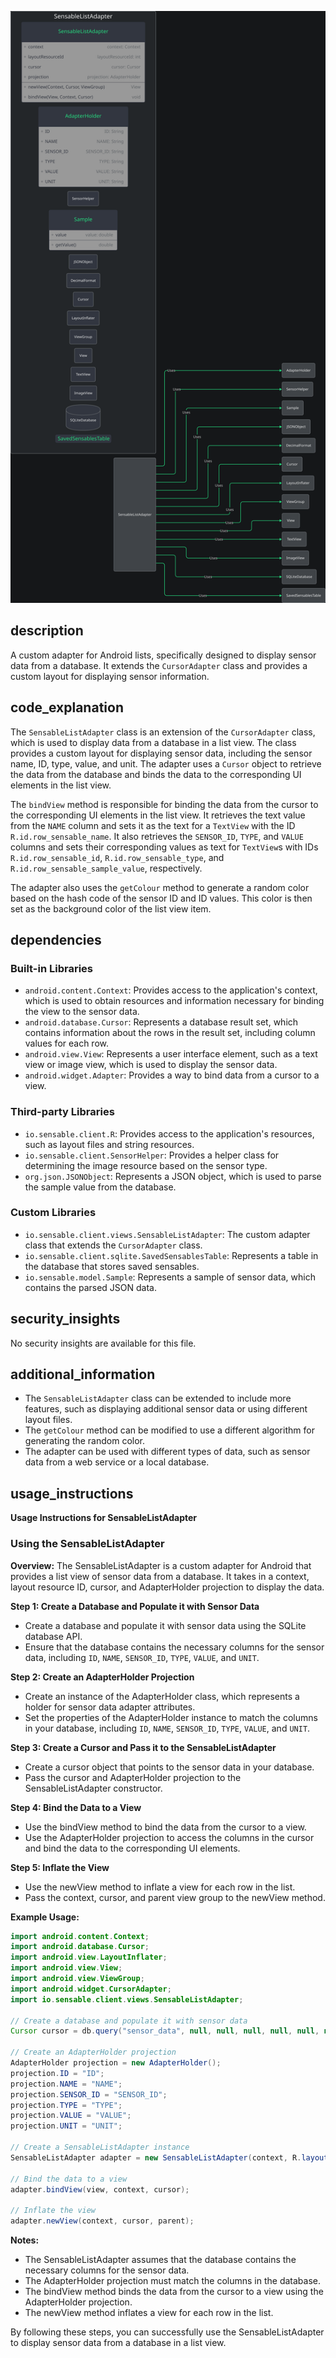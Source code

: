 ![Alt text](./SensableListAdapter.java.md.svg)

## description


A custom adapter for Android lists, specifically designed to display sensor data from a database. It extends the `CursorAdapter` class and provides a custom layout for displaying sensor information.

## code_explanation


The `SensableListAdapter` class is an extension of the `CursorAdapter` class, which is used to display data from a database in a list view. The class provides a custom layout for displaying sensor data, including the sensor name, ID, type, value, and unit. The adapter uses a `Cursor` object to retrieve the data from the database and binds the data to the corresponding UI elements in the list view.

The `bindView` method is responsible for binding the data from the cursor to the corresponding UI elements in the list view. It retrieves the text value from the `NAME` column and sets it as the text for a `TextView` with the ID `R.id.row_sensable_name`. It also retrieves the `SENSOR_ID`, `TYPE`, and `VALUE` columns and sets their corresponding values as text for `TextView`s with IDs `R.id.row_sensable_id`, `R.id.row_sensable_type`, and `R.id.row_sensable_sample_value`, respectively.

The adapter also uses the `getColour` method to generate a random color based on the hash code of the sensor ID and ID values. This color is then set as the background color of the list view item.

## dependencies


### Built-in Libraries

*   `android.content.Context`: Provides access to the application's context, which is used to obtain resources and information necessary for binding the view to the sensor data.
*   `android.database.Cursor`: Represents a database result set, which contains information about the rows in the result set, including column values for each row.
*   `android.view.View`: Represents a user interface element, such as a text view or image view, which is used to display the sensor data.
*   `android.widget.Adapter`: Provides a way to bind data from a cursor to a view.

### Third-party Libraries

*   `io.sensable.client.R`: Provides access to the application's resources, such as layout files and string resources.
*   `io.sensable.client.SensorHelper`: Provides a helper class for determining the image resource based on the sensor type.
*   `org.json.JSONObject`: Represents a JSON object, which is used to parse the sample value from the database.

### Custom Libraries

*   `io.sensable.client.views.SensableListAdapter`: The custom adapter class that extends the `CursorAdapter` class.
*   `io.sensable.client.sqlite.SavedSensablesTable`: Represents a table in the database that stores saved sensables.
*   `io.sensable.model.Sample`: Represents a sample of sensor data, which contains the parsed JSON data.

## security_insights


No security insights are available for this file.

## additional_information


*   The `SensableListAdapter` class can be extended to include more features, such as displaying additional sensor data or using different layout files.
*   The `getColour` method can be modified to use a different algorithm for generating the random color.
*   The adapter can be used with different types of data, such as sensor data from a web service or a local database.
## usage_instructions

**Usage Instructions for SensableListAdapter**

### Using the SensableListAdapter

**Overview:**
The SensableListAdapter is a custom adapter for Android that provides a list view of sensor data from a database. It takes in a context, layout resource ID, cursor, and AdapterHolder projection to display the data.

**Step 1: Create a Database and Populate it with Sensor Data**

* Create a database and populate it with sensor data using the SQLite database API.
* Ensure that the database contains the necessary columns for the sensor data, including `ID`, `NAME`, `SENSOR_ID`, `TYPE`, `VALUE`, and `UNIT`.

**Step 2: Create an AdapterHolder Projection**

* Create an instance of the AdapterHolder class, which represents a holder for sensor data adapter attributes.
* Set the properties of the AdapterHolder instance to match the columns in your database, including `ID`, `NAME`, `SENSOR_ID`, `TYPE`, `VALUE`, and `UNIT`.

**Step 3: Create a Cursor and Pass it to the SensableListAdapter**

* Create a cursor object that points to the sensor data in your database.
* Pass the cursor and AdapterHolder projection to the SensableListAdapter constructor.

**Step 4: Bind the Data to a View**

* Use the bindView method to bind the data from the cursor to a view.
* Use the AdapterHolder projection to access the columns in the cursor and bind the data to the corresponding UI elements.

**Step 5: Inflate the View**

* Use the newView method to inflate a view for each row in the list.
* Pass the context, cursor, and parent view group to the newView method.

**Example Usage:**

```java
import android.content.Context;
import android.database.Cursor;
import android.view.LayoutInflater;
import android.view.View;
import android.view.ViewGroup;
import android.widget.CursorAdapter;
import io.sensable.client.views.SensableListAdapter;

// Create a database and populate it with sensor data
Cursor cursor = db.query("sensor_data", null, null, null, null, null, null);

// Create an AdapterHolder projection
AdapterHolder projection = new AdapterHolder();
projection.ID = "ID";
projection.NAME = "NAME";
projection.SENSOR_ID = "SENSOR_ID";
projection.TYPE = "TYPE";
projection.VALUE = "VALUE";
projection.UNIT = "UNIT";

// Create a SensableListAdapter instance
SensableListAdapter adapter = new SensableListAdapter(context, R.layout.sensable_list_row, cursor, projection);

// Bind the data to a view
adapter.bindView(view, context, cursor);

// Inflate the view
adapter.newView(context, cursor, parent);
```

**Notes:**

* The SensableListAdapter assumes that the database contains the necessary columns for the sensor data.
* The AdapterHolder projection must match the columns in the database.
* The bindView method binds the data from the cursor to a view using the AdapterHolder projection.
* The newView method inflates a view for each row in the list.

By following these steps, you can successfully use the SensableListAdapter to display sensor data from a database in a list view.

